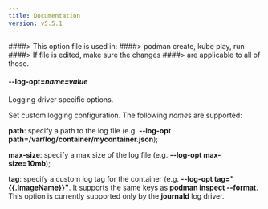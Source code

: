 ```yaml
---
title: Documentation
version: v5.5.1
---
```


####> This option file is used in:
####>   podman create, kube play, run
####> If file is edited, make sure the changes
####> are applicable to all of those.
#### **--log-opt**=*name=value*

Logging driver specific options.

Set custom logging configuration. The following *name*s are supported:

**path**: specify a path to the log file
    (e.g. **--log-opt path=/var/log/container/mycontainer.json**);

**max-size**: specify a max size of the log file
    (e.g. **--log-opt max-size=10mb**);

**tag**: specify a custom log tag for the container
    (e.g. **--log-opt tag="{{.ImageName}}"**.
It supports the same keys as **podman inspect --format**.
This option is currently supported only by the **journald** log driver.
